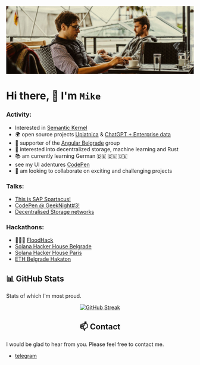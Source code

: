 <img src="./src/mvp-workshop.jpeg" />

# Hi there, 👋 I'm `Mike`

### Activity:

-   Interested in [Semantic Kernel](https://github.com/microsoft/semantic-kernel)
-   🌍 open source projects [Uplatnica](https://github.com/Code-for-Serbia/uplatnica) & [ChatGPT + Enterprise data](https://github.com/Azure-Samples/azure-search-openai-demo)
-   📣 supporter of the [Angular Belgrade](https://twitter.com/angularbelgrade) group
-   🫙 interested into decentralized storage, machine learning and Rust
-   📚 am currently learning German 🇩🇪 🇩🇪 🇩🇪
-   see my UI adentures [CodePen](https://codepen.io/itmNFT)
-   👯 am looking to collaborate on exciting and challenging projects

### Talks:

-   [This is SAP Spartacus!](https://www.youtube.com/watch?v=0RWV5H8qKoc&t=71s)
-   [CodePen @ GeekNight#3!](https://youtu.be/CNoo5XM6lhg?t=4231)
-   [Decentralised Storage networks](https://drive.google.com/file/d/1su-4upieOswXP0ZZSxcblOFIulvuLCwL/view?usp=share_link)

### Hackathons:

-   🥇🥇🥇 [FloodHack](https://www.rts.rs/page/magazine/ci/story/1880/%D0%A2%D0%B5%D1%85%D0%BD%D0%BE%D0%BB%D0%BE%D0%B3%D0%B8%D1%98a/1625000/%D0%9F%D1%80%D0%BE%D0%B3%D1%80%D0%B0%D0%BC%D0%B5%D1%80%D0%B8+%D1%83+%D0%B1%D0%BE%D1%80%D0%B1%D0%B8+%D0%BF%D1%80%D0%BE%D1%82%D0%B8%D0%B2+%D0%BF%D0%BE%D0%BF%D0%BB%D0%B0%D0%B2%D0%B0.html)
-   [Solana Hacker House Belgrade](https://www.youtube.com/watch?v=U5v1jLaoThQ&t=942s)
-   [Solana Hacker House Paris](https://youtu.be/-t-QstA2Nng?t=6128)
-   [ETH Belgrade Hakaton](https://www.loom.com/share/37ec3116acbf44b98b0835b8b5893f89)

## :bar_chart: GitHub Stats

Stats of which I'm most proud.

<div align="center">

[![GitHub Streak](https://github-readme-streak-stats.herokuapp.com?user=itmilos&theme=merko&date_format=j%20M%5B%20Y%5D)](https://git.io/streak-stats)

<div>

## :mailbox: Contact

<div align='left'>

I would be glad to hear from you. Please feel free to contact me.

-   [telegram](https://t.me/itmnft)

<div>

